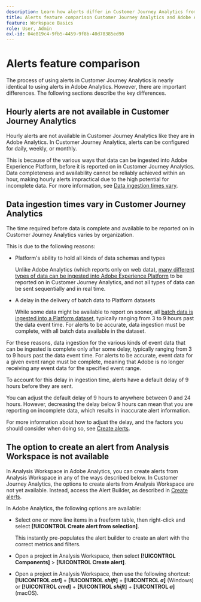 ```yaml
---
description: Learn how alerts differ in Customer Journey Analytics from Adobe Analytics
title: Alerts feature comparison Customer Journey Analytics and Adobe Analytics
feature: Workspace Basics
role: User, Admin
exl-id: 04e819c4-9fb5-4459-9f8b-40d78385ed90
---
```

# Alerts feature comparison

The process of using alerts in Customer Journey Analytics is nearly identical to using alerts in Adobe Analytics. However, there are important differences. The following sections describe the key differences.

## Hourly alerts are not available in Customer Journey Analytics

Hourly alerts are not available in Customer Journey Analytics like they are in Adobe Analytics. In Customer Journey Analytics, alerts can be configured for daily, weekly, or monthly. 

This is because of the various ways that data can be ingested into Adobe Experience Platform, before it is reported on in Customer Journey Analytics. Data completeness and availability cannot be reliably achieved within an hour, making hourly alerts impractical due to the high potential for incomplete data. For more information, see [Data ingestion times vary](#data-ingestion-times-vary-in-customer-journey-analytics).

## Data ingestion times vary in Customer Journey Analytics

The time required before data is complete and available to be reported on in Customer Journey Analytics varies by organization. 

This is due to the following reasons:

* Platform's ability to hold all kinds of data schemas and types

  Unlike Adobe Analytics (which reports only on web data), [many different types of data can be ingested into Adobe Experience Platform](/help/data-ingestion/data-ingestion.md) to be reported on in Customer Journey Analytics, and not all types of data can be sent sequentially and in real time. 

* A delay in the delivery of batch data to Platform datasets

  While some data might be available to report on sooner, all [batch data is ingested into a Platform dataset](/help/data-ingestion/data-ingestion.md#ingest-and-use-batch-data.), typically ranging from 3 to 9 hours past the data event time. For alerts to be accurate, data ingestion must be complete, with all batch data available in the dataset. <!--3 to 9 hours is a sweet spot, what we are suggesting.  -->

For these reasons, data ingestion for the various kinds of event data that can be ingested is complete only after some delay, typically ranging from 3 to 9 hours past the data event time. For alerts to be accurate, event data for a given event range must be complete, meaning that Adobe is no longer receiving any event data for the specified event range.

To account for this delay in ingestion time, alerts have a default delay of 9 hours before they are sent. 

You can adjust the default delay of 9 hours to anywhere between 0 and 24 hours. However, decreasing the delay below 9 hours can mean that you are reporting on incomplete data, which results in inaccurate alert information. 

For more information about how to adjust the delay, and the factors you should consider when doing so, see [Create alerts](/help/components/c-intelligent-alerts/alert-builder.md). 

<!-- Starting with "However," the rest of this information should probably go into the actual documentation where we document the option to adjust the delay. --> 

## The option to create an alert from Analysis Workspace is not available

In Analysis Workspace in Adobe Analytics, you can create alerts from Analysis Workspace in any of the ways described below. In Customer Journey Analytics, the options to create alerts from Analysis Workspace are not yet available. Instead, access the Alert Builder, as described in [Create alerts](/help/components/c-intelligent-alerts/alert-builder.md).

In Adobe Analytics, the following options are available:

* Select one or more line items in a freeform table, then right-click and select **[!UICONTROL Create alert from selection]**.

  This instantly pre-populates the alert builder to create an alert with the correct metrics and filters.

* Open a project in Analysis Workspace, then select **[!UICONTROL Components]** > **[!UICONTROL Create alert]**.
   
* Open a project in Analysis Workspace, then use the following shortcut: **[!UICONTROL *ctrl*]** + **[!UICONTROL *shift*]** + **[!UICONTROL *a*]** (Windows) or **[!UICONTROL *cmd*]** + **[!UICONTROL *shift*]** + **[!UICONTROL *a*]** (macOS).
